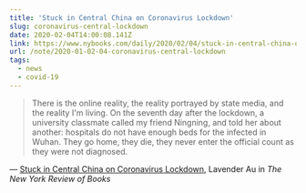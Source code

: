```yaml
---
title: 'Stuck in Central China on Coronavirus Lockdown'
slug: coronavirus-central-lockdown
date: 2020-02-04T14:00:08.141Z
link: https://www.nybooks.com/daily/2020/02/04/stuck-in-central-china-on-coronavirus-lockdown/
url: /note/2020-01-02-04-coronavirus-central-lockdown
tags:
  - news
  - covid-19
---
```


> There is the online reality, the reality portrayed by state media, and the reality I'm living. On the seventh day after the lockdown, a university classmate called my friend Ningning, and told her about another: hospitals do not have enough beds for the infected in Wuhan. They go home, they die, they never enter the official count as they were not diagnosed.

&mdash; [Stuck in Central China on Coronavirus Lockdown](https://www.nybooks.com/daily/2020/02/04/stuck-in-central-china-on-coronavirus-lockdown/), Lavender Au in _The New York Review of Books_
